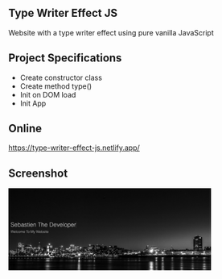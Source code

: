 ## Type Writer Effect JS

Website with a type writer effect using pure vanilla JavaScript

## Project Specifications

- Create constructor class
- Create method type()
- Init on DOM load
- Init App

## Online

https://type-writer-effect-js.netlify.app/

## Screenshot

<img src="https://github.com/se4astien/type-writer-effect-js/blob/master/screenshot.png" alt="cover type writer effect" width="80%" />
